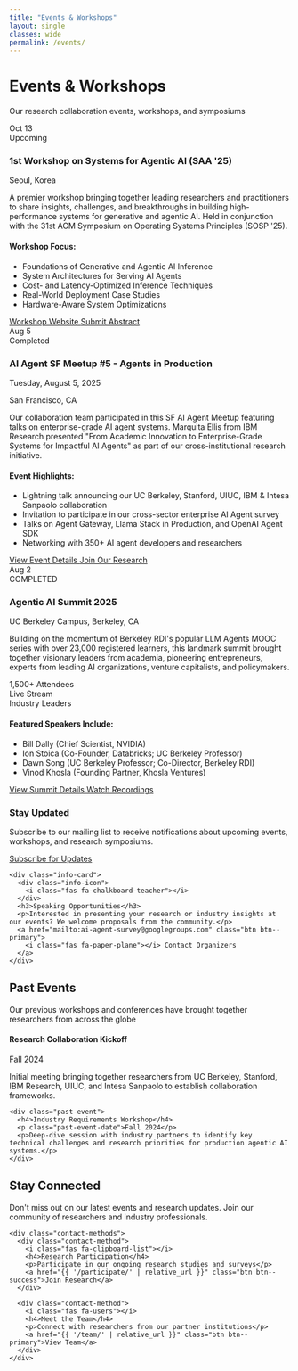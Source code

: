 ```yaml
---
title: "Events & Workshops"
layout: single
classes: wide
permalink: /events/
---
```


<div class="events-hero">
  <div class="events-hero-content">
    <h1><i class="fas fa-calendar-alt"></i> Events & Workshops</h1>
    <p class="events-subtitle">Our research collaboration events, workshops, and symposiums</p>
  </div>
</div>

<div class="events-grid">
  <div class="event-card">
    <div class="event-header">
      <div class="event-date">
        <span class="month">Oct</span>
        <span class="day">13</span>
      </div>
      <div class="event-status upcoming-badge">
        <i class="fas fa-clock"></i> Upcoming
      </div>
    </div>
    <div class="event-content">
      <h3>1st Workshop on Systems for Agentic AI (SAA '25)</h3>
      <p class="event-location">
        <i class="fas fa-map-marker-alt"></i> Seoul, Korea
      </p>
      <p class="event-description">
        A premier workshop bringing together leading researchers and practitioners to share insights, challenges, and breakthroughs in building high-performance systems for generative and agentic AI. Held in conjunction with the 31st ACM Symposium on Operating Systems Principles (SOSP '25).
      </p>
      <div class="event-highlights">
        <h4>Workshop Focus:</h4>
        <ul>
          <li>Foundations of Generative and Agentic AI Inference</li>
          <li>System Architectures for Serving AI Agents</li>
          <li>Cost- and Latency-Optimized Inference Techniques</li>
          <li>Real-World Deployment Case Studies</li>
          <li>Hardware-Aware System Optimizations</li>
        </ul>
      </div>
      <div class="event-actions">
        <a href="https://saa2025.github.io/" class="btn btn--primary" target="_blank" rel="noopener">
          <i class="fas fa-external-link-alt"></i> Workshop Website
        </a>
        <a href="https://saa25.hotcrp.com" class="btn btn--outline" target="_blank" rel="noopener">
          <i class="fas fa-paper-plane"></i> Submit Abstract
        </a>
      </div>
    </div>
  </div>

  <div class="event-card featured">
    <div class="event-header">
      <div class="event-date">
        <span class="month">Aug</span>
        <span class="day">5</span>
      </div>
      <div class="event-status featured-badge">
        <i class="fas fa-check-circle"></i> Completed
      </div>
    </div>
    <div class="event-content">
      <h3>AI Agent SF Meetup #5 - Agents in Production</h3>
      <p class="event-date-text">
        <i class="fas fa-calendar"></i> Tuesday, August 5, 2025
      </p>
      <p class="event-location">
        <i class="fas fa-map-marker-alt"></i> San Francisco, CA
      </p>
      <p class="event-description">
        Our collaboration team participated in this SF AI Agent Meetup featuring talks on enterprise-grade AI agent systems. Marquita Ellis from IBM Research presented "From Academic Innovation to Enterprise-Grade Systems for Impactful AI Agents" as part of our cross-institutional research initiative.
      </p>
      <div class="event-highlights">
        <h4>Event Highlights:</h4>
        <ul>
          <li>Lightning talk announcing our UC Berkeley, Stanford, UIUC, IBM & Intesa Sanpaolo collaboration</li>
          <li>Invitation to participate in our cross-sector enterprise AI Agent survey</li>
          <li>Talks on Agent Gateway, Llama Stack in Production, and OpenAI Agent SDK</li>
          <li>Networking with 350+ AI agent developers and researchers</li>
        </ul>
      </div>
      <div class="event-actions">
        <a href="https://lu.ma/x16vikh7" class="btn btn--primary" target="_blank" rel="noopener">
          <i class="fas fa-external-link-alt"></i> View Event Details
        </a>
        <a href="{{ '/participate/' | relative_url }}" class="btn btn--success">
          <i class="fas fa-clipboard-list"></i> Join Our Research
        </a>
      </div>
    </div>
  </div>

  <div class="event-card">
    <div class="event-header">
      <div class="event-date">
        <span class="month">Aug</span>
        <span class="day">2</span>
      </div>
      <div class="event-status upcoming-badge">
        <i class="fas fa-check-circle"></i> COMPLETED
      </div>
    </div>
    <div class="event-content">
      <h3>Agentic AI Summit 2025</h3>
      <p class="event-location">
        <i class="fas fa-map-marker-alt"></i> UC Berkeley Campus, Berkeley, CA
      </p>
      <p class="event-description">
        Building on the momentum of Berkeley RDI's popular LLM Agents MOOC series with over 23,000 registered learners, this landmark summit brought together visionary leaders from academia, pioneering entrepreneurs, experts from leading AI organizations, venture capitalists, and policymakers.
      </p>
      <div class="event-features">
        <div class="feature">
          <i class="fas fa-users"></i>
          <span>1,500+ Attendees</span>
        </div>
        <div class="feature">
          <i class="fas fa-video"></i>
          <span>Live Stream</span>
        </div>
        <div class="feature">
          <i class="fas fa-microphone"></i>
          <span>Industry Leaders</span>
        </div>
      </div>
      <div class="event-highlights">
        <h4>Featured Speakers Include:</h4>
        <ul>
          <li>Bill Dally (Chief Scientist, NVIDIA)</li>
          <li>Ion Stoica (Co-Founder, Databricks; UC Berkeley Professor)</li>
          <li>Dawn Song (UC Berkeley Professor; Co-Director, Berkeley RDI)</li>
          <li>Vinod Khosla (Founding Partner, Khosla Ventures)</li>
        </ul>
      </div>
      <div class="event-actions">
        <a href="https://rdi.berkeley.edu/events/agentic-ai-summit" class="btn btn--primary" target="_blank" rel="noopener">
          <i class="fas fa-external-link-alt"></i> View Summit Details
        </a>
        <a href="https://rdi.berkeley.edu/events/agentic-ai-summit" class="btn btn--outline" target="_blank" rel="noopener">
          <i class="fas fa-play"></i> Watch Recordings
        </a>
      </div>
    </div>
  </div>
</div>

<div class="events-info-section">
  <div class="info-grid">
    <div class="info-card">
      <div class="info-icon">
        <i class="fas fa-calendar-check"></i>
      </div>
      <h3>Stay Updated</h3>
      <p>Subscribe to our mailing list to receive notifications about upcoming events, workshops, and research symposiums.</p>
      <a href="mailto:ai-agent-survey@googlegroups.com?subject=Subscribe to Updates" class="btn btn--success">
        <i class="fas fa-envelope-open"></i> Subscribe for Updates
      </a>
    </div>
    
    <div class="info-card">
      <div class="info-icon">
        <i class="fas fa-chalkboard-teacher"></i>
      </div>
      <h3>Speaking Opportunities</h3>
      <p>Interested in presenting your research or industry insights at our events? We welcome proposals from the community.</p>
      <a href="mailto:ai-agent-survey@googlegroups.com" class="btn btn--primary">
        <i class="fas fa-paper-plane"></i> Contact Organizers
      </a>
    </div>
    

  </div>
</div>

<div class="past-events-section">
  <h2><i class="fas fa-history"></i> Past Events</h2>
  <p class="section-subtitle">Our previous workshops and conferences have brought together researchers from across the globe</p>
  
  <div class="past-events-grid">
    <div class="past-event">
      <h4>Research Collaboration Kickoff</h4>
      <p class="past-event-date">Fall 2024</p>
      <p>Initial meeting bringing together researchers from UC Berkeley, Stanford, IBM Research, UIUC, and Intesa Sanpaolo to establish collaboration frameworks.</p>
    </div>
    
    <div class="past-event">
      <h4>Industry Requirements Workshop</h4>
      <p class="past-event-date">Fall 2024</p>
      <p>Deep-dive session with industry partners to identify key technical challenges and research priorities for production agentic AI systems.</p>
    </div>
  </div>
</div>

<div id="contact" class="contact-cta-section">
  <div class="contact-cta-content">
    <h2><i class="fas fa-envelope"></i> Stay Connected</h2>
    <p>Don't miss out on our latest events and research updates. Join our community of researchers and industry professionals.</p>
    
    <div class="contact-methods">
      <div class="contact-method">
        <i class="fas fa-clipboard-list"></i>
        <h4>Research Participation</h4>
        <p>Participate in our ongoing research studies and surveys</p>
        <a href="{{ '/participate/' | relative_url }}" class="btn btn--success">Join Research</a>
      </div>
      
      <div class="contact-method">
        <i class="fas fa-users"></i>
        <h4>Meet the Team</h4>
        <p>Connect with researchers from our partner institutions</p>
        <a href="{{ '/team/' | relative_url }}" class="btn btn--primary">View Team</a>
      </div>
    </div>
  </div>
</div>
